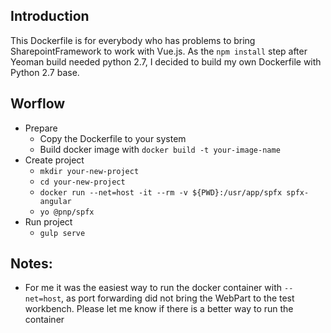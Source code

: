 ## Introduction
This Dockerfile is for everybody who has problems to bring SharepointFramework to work with Vue.js. As the `npm install` step after Yeoman build needed python 2.7, I decided to build my own Dockerfile with Python 2.7 base.

## Worflow
- Prepare
  - Copy the Dockerfile to your system
  - Build docker image with `docker build -t your-image-name`
- Create project
  - `mkdir your-new-project`
  - `cd your-new-project` 
  - `docker run --net=host -it --rm -v ${PWD}:/usr/app/spfx spfx-angular`
  - `yo @pnp/spfx`
- Run project
  - `gulp serve`

## Notes:
- For me it was the easiest way to run the docker container with `--net=host`, as port forwarding did not bring the WebPart to the test workbench. Please let me know if there is a better way to run the container
